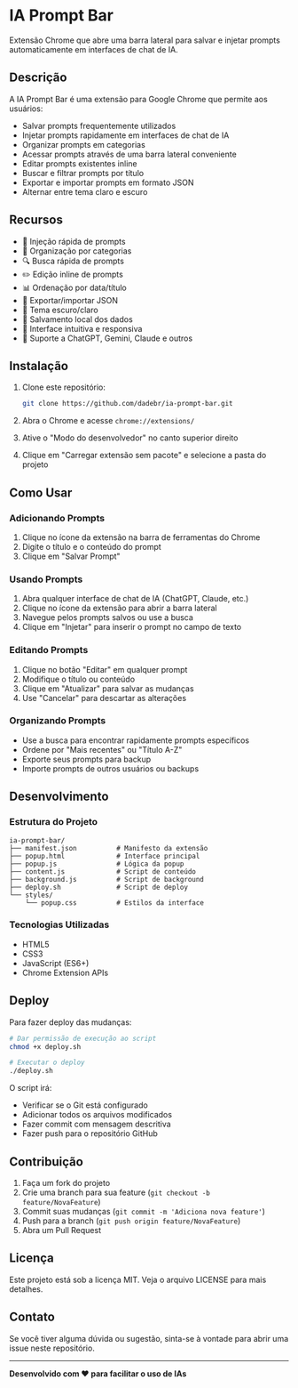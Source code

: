 # IA Prompt Bar

Extensão Chrome que abre uma barra lateral para salvar e injetar prompts automaticamente em interfaces de chat de IA.

## Descrição

A IA Prompt Bar é uma extensão para Google Chrome que permite aos usuários:

- Salvar prompts frequentemente utilizados
- Injetar prompts rapidamente em interfaces de chat de IA
- Organizar prompts em categorias
- Acessar prompts através de uma barra lateral conveniente
- Editar prompts existentes inline
- Buscar e filtrar prompts por título
- Exportar e importar prompts em formato JSON
- Alternar entre tema claro e escuro

## Recursos

- 🚀 Injeção rápida de prompts
- 📁 Organização por categorias
- 🔍 Busca rápida de prompts
- ✏️ Edição inline de prompts
- 📊 Ordenação por data/título
- 💾 Exportar/importar JSON
- 🌙 Tema escuro/claro
- 💾 Salvamento local dos dados
- 🎨 Interface intuitiva e responsiva
- 🤖 Suporte a ChatGPT, Gemini, Claude e outros

## Instalação

1. Clone este repositório:
   ```bash
   git clone https://github.com/dadebr/ia-prompt-bar.git
   ```

2. Abra o Chrome e acesse `chrome://extensions/`

3. Ative o "Modo do desenvolvedor" no canto superior direito

4. Clique em "Carregar extensão sem pacote" e selecione a pasta do projeto

## Como Usar

### Adicionando Prompts

1. Clique no ícone da extensão na barra de ferramentas do Chrome
2. Digite o título e o conteúdo do prompt
3. Clique em "Salvar Prompt"

### Usando Prompts

1. Abra qualquer interface de chat de IA (ChatGPT, Claude, etc.)
2. Clique no ícone da extensão para abrir a barra lateral
3. Navegue pelos prompts salvos ou use a busca
4. Clique em "Injetar" para inserir o prompt no campo de texto

### Editando Prompts

1. Clique no botão "Editar" em qualquer prompt
2. Modifique o título ou conteúdo
3. Clique em "Atualizar" para salvar as mudanças
4. Use "Cancelar" para descartar as alterações

### Organizando Prompts

- Use a busca para encontrar rapidamente prompts específicos
- Ordene por "Mais recentes" ou "Título A-Z"
- Exporte seus prompts para backup
- Importe prompts de outros usuários ou backups

## Desenvolvimento

### Estrutura do Projeto

```
ia-prompt-bar/
├── manifest.json          # Manifesto da extensão
├── popup.html             # Interface principal
├── popup.js               # Lógica da popup
├── content.js             # Script de conteúdo
├── background.js          # Script de background
├── deploy.sh              # Script de deploy
└── styles/
    └── popup.css          # Estilos da interface
```

### Tecnologias Utilizadas

- HTML5
- CSS3
- JavaScript (ES6+)
- Chrome Extension APIs

## Deploy

Para fazer deploy das mudanças:

```bash
# Dar permissão de execução ao script
chmod +x deploy.sh

# Executar o deploy
./deploy.sh
```

O script irá:
- Verificar se o Git está configurado
- Adicionar todos os arquivos modificados
- Fazer commit com mensagem descritiva
- Fazer push para o repositório GitHub

## Contribuição

1. Faça um fork do projeto
2. Crie uma branch para sua feature (`git checkout -b feature/NovaFeature`)
3. Commit suas mudanças (`git commit -m 'Adiciona nova feature'`)
4. Push para a branch (`git push origin feature/NovaFeature`)
5. Abra um Pull Request

## Licença

Este projeto está sob a licença MIT. Veja o arquivo LICENSE para mais detalhes.

## Contato

Se você tiver alguma dúvida ou sugestão, sinta-se à vontade para abrir uma issue neste repositório.

---

**Desenvolvido com ❤️ para facilitar o uso de IAs**
